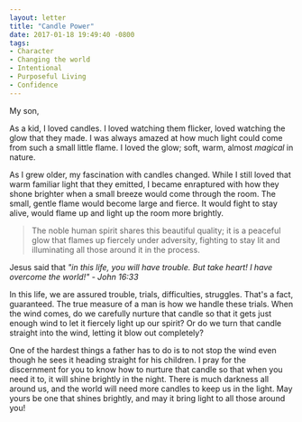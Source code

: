```yaml
---
layout: letter
title: "Candle Power"
date: 2017-01-18 19:49:40 -0800
tags:
- Character
- Changing the world
- Intentional
- Purposeful Living
- Confidence
---
```

My son,

As a kid, I loved candles. I loved watching them flicker, loved watching the glow that they made. I was always amazed at how much light could come from such a small little flame. I loved the glow; soft, warm, almost *magical* in nature. 

As I grew older, my fascination with candles changed. While I still loved that warm familiar light that they emitted, I became enraptured with how they shone brighter when a small breeze would come through the room. The small, gentle flame would become large and fierce. It would fight to stay alive, would flame up and light up the room more brightly.

> The noble human spirit shares this beautiful quality; it is a peaceful glow that flames up fiercely under adversity, fighting to stay lit and illuminating all those around it in the process.

Jesus said that <i>"in this life, you will have trouble. But take heart! I have overcome the world!" - John 16:33</i>

In this life, we are assured trouble, trials, difficulties, struggles. That's a fact, guaranteed. The true measure of a man is how we handle these trials. When the wind comes, do we carefully nurture that candle so that it gets just enough wind to let it fiercely light up our spirit? Or do we turn that candle straight into the wind, letting it blow out completely?

One of the hardest things a father has to do is to not stop the wind even though he sees it heading straight for his children. I pray for the discernment for you to know how to nurture that candle so that when you need it to, it will shine brightly in the night. There is much darkness all around us, and the world will need more candles to keep us in the light. May yours be one that shines brightly, and may it bring light to all those around you!